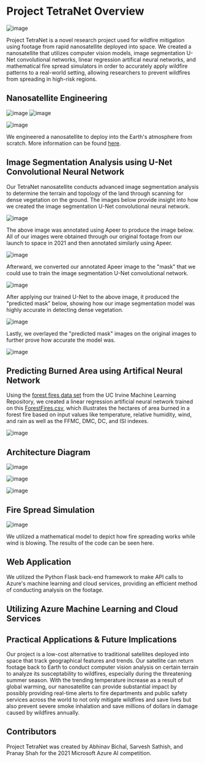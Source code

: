 # Project TetraNet Overview

![image](https://user-images.githubusercontent.com/65915193/112793462-f5b15d80-902a-11eb-874b-decbbb800f6d.png)

Project TetraNet is a novel research project used for wildfire mitigation using footage from rapid nanosatellite deployed into space. We created a nanosatellite that utilizes computer vision models, image segmentation U-Net convolutional networks, linear regression artifical neural networks, and mathematical fire spread simulators in order to accurately apply wildfire patterns to a real-world setting, allowing researchers to prevent wildfires from spreading in high-risk regions.

## Nanosatellite Engineering

![image](https://user-images.githubusercontent.com/65915193/113235068-11557780-9268-11eb-88a5-1da251bd10b5.png)
![image](https://user-images.githubusercontent.com/65915193/113235206-482b8d80-9268-11eb-9f64-8d097736f1ef.png)

![image](https://user-images.githubusercontent.com/65915193/113466894-e5bbc400-9404-11eb-81d6-a066f42b0cdb.png)

We engineered a nanosatellite to deploy into the Earth's atmosphere from scratch. More information can be found [here](https://drive.google.com/file/d/19KJ8iIdx7iHpYULTgR8Wu4Gu_hYKOD-A/view?usp=sharing).

## Image Segmentation Analysis using U-Net Convolutional Neural Network

Our TetraNet nanosatellite conducts advanced image segmentation analysis to determine the terrain and topology of the land through scanning for dense vegetation on the ground. The images below provide insight into how we created the image segmentation U-Net convolutional neural network.

![image](https://user-images.githubusercontent.com/65915193/113466073-83f85b80-93fe-11eb-8fd1-9d46f0f20d39.png)

The above image was annotated using Apeer to produce the image below. All of our images were obtained through our original footage from our launch to space in 2021 and then annotated similarly using Apeer. 

![image](https://user-images.githubusercontent.com/65915193/113466742-b48ec400-9403-11eb-90d6-e0942d18d397.png)

Afterward, we converted our annotated Apeer image to the "mask" that we could use to train the image segmentation U-Net convolutional network.

![image](https://user-images.githubusercontent.com/65915193/113466307-62986f00-9400-11eb-9ea6-c8c17a10446e.png)

After applying our trained U-Net to the above image, it produced the "predicted mask" below, showing how our image segmentation model was highly accurate in detecting dense vegetation. 

![image](https://user-images.githubusercontent.com/65915193/113466312-6b894080-9400-11eb-905d-58190ceb45be.png)

Lastly, we overlayed the "predicted mask" images on the original images to further prove how accurate the model was.

![image](https://user-images.githubusercontent.com/65915193/113466824-4696cc80-9404-11eb-92e9-0528f5dac718.png)

## Predicting Burned Area using Artifical Neural Network

Using the [forest fires data set](http://archive.ics.uci.edu/ml/datasets/Forest+Fires) from the UC Irvine Machine Learning Repository, we created a linear regression artificial neural network trained on this [ForestFires.csv](http://archive.ics.uci.edu/ml/machine-learning-databases/forest-fires/forestfires.csv), which illustrates the hectares of area burned in a forest fire based on input values like temperature, relative humidity, wind, and rain as well as the FFMC, DMC, DC, and ISI indexes.

![image](https://user-images.githubusercontent.com/65915193/113236263-29c69180-926a-11eb-9d14-76c16691f2c6.png)

## Architecture Diagram

![image](https://user-images.githubusercontent.com/65915193/113467049-105a4c80-9406-11eb-9117-959b1300796e.png)

![image](https://user-images.githubusercontent.com/65915193/113466753-ce300b80-9403-11eb-95f3-774be12129f1.png)

![image](https://user-images.githubusercontent.com/65915193/113466758-d4be8300-9403-11eb-80f4-87d64cfdbc1c.png)

## Fire Spread Simulation

![image](https://assets.website-files.com/5f45dcafd2144b042ed84cfd/5f45fb0ddb2e8ed9d9f3b976_7e44396cc5f3f0e8d3fdceb51be326fc4b25110e.gif)

We utilized a mathematical model to depict how fire spreading works while wind is blowing. The results of the code can be seen here.  

## Web Application

We utilized the Python Flask back-end framework to make API calls to Azure's machine learning and cloud services, providing an efficient method of conducting analysis on the footage.

## Utilizing Azure Machine Learning and Cloud Services 

## Practical Applications & Future Implications

Our project is a low-cost alternative to traditional satellites deployed into space that track geographical features and trends. Our satellite can return footage back to Earth to conduct computer vision analysis on certain terrain to analyze its susceptability to wildfires, especially during the threatening summer season. With the trending temperature increase as a result of global warming, our nanosatellite can provide substantial impact by possibly providing real-time alerts to fire departments and public safety services across the world to not only mitigate wildfires and save lives but also prevent severe smoke inhalation and save millions of dollars in damage caused by wildfires annually.

## Contributors

Project TetraNet was created by Abhinav Bichal, Sarvesh Sathish, and Pranay Shah for the 2021 Microsoft Azure AI competition.
